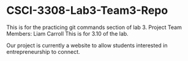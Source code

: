 # CSCI-3308-Lab3-Team3-Repo
This is for the practicing git commands section of lab 3.
Project Team Members:
Liam Carroll
This is for 3.10 of the lab.

Our project is currently a website to allow students interested in entrepreneurship to connect.
